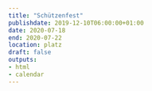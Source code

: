 ```yaml
---
title: "Schützenfest"
publishdate: 2019-12-10T06:00:00+01:00
date: 2020-07-18
end: 2020-07-22
location: platz
draft: false
outputs:
- html
- calendar
---
```


